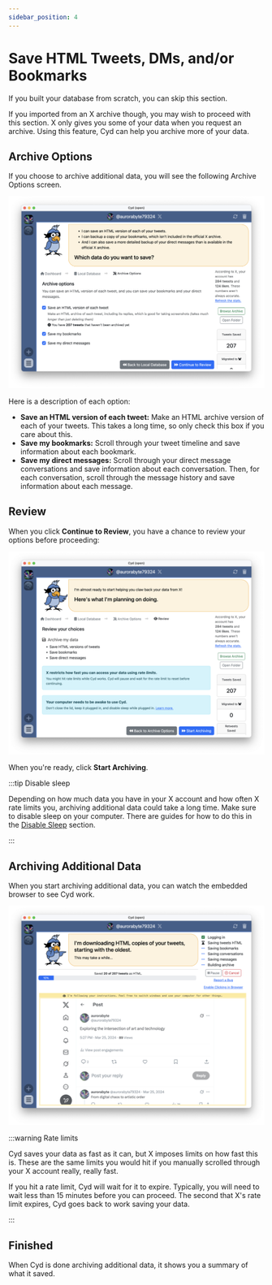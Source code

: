 ```yaml
---
sidebar_position: 4
---
```


# Save HTML Tweets, DMs, and/or Bookmarks

If you built your database from scratch, you can skip this section.

If you imported from an X archive though, you may wish to proceed with this section. X only gives you some of your data when you request an archive. Using this feature, Cyd can help you archive more of your data.

## Archive Options

If you choose to archive additional data, you will see the following Archive Options screen.

![Archive options](./img/archive-options.png)

Here is a description of each option:

- **Save an HTML version of each tweet:** Make an HTML archive version of each of your tweets. This takes a long time, so only check this box if you care about this.
- **Save my bookmarks:** Scroll through your tweet timeline and save information about each bookmark.
- **Save my direct messages:** Scroll through your direct message conversations and save information about each conversation. Then, for each conversation, scroll through the message history and save information about each message.

## Review

When you click **Continue to Review**, you have a chance to review your options before proceeding:

![Review archive options](./img/archive-review.png)

When you're ready, click **Start Archiving**.

:::tip Disable sleep

Depending on how much data you have in your X account and how often X rate limits you, archiving additional data could take a long time. Make sure to disable sleep on your computer. There are guides for how to do this in the [Disable Sleep](../../tips/disable-sleep/intro) section.

:::

## Archiving Additional Data

When you start archiving additional data, you can watch the embedded browser to see Cyd work.

![Archiving additional data](./img/archive-saving.png)

:::warning Rate limits

Cyd saves your data as fast as it can, but X imposes limits on how fast this is. These are the same limits you would hit if you manually scrolled through your X account really, really fast.

If you hit a rate limit, Cyd will wait for it to expire. Typically, you will need to wait less than 15 minutes before you can proceed. The second that X's rate limit expires, Cyd goes back to work saving your data.

:::

## Finished

When Cyd is done archiving additional data, it shows you a summary of what it saved.
